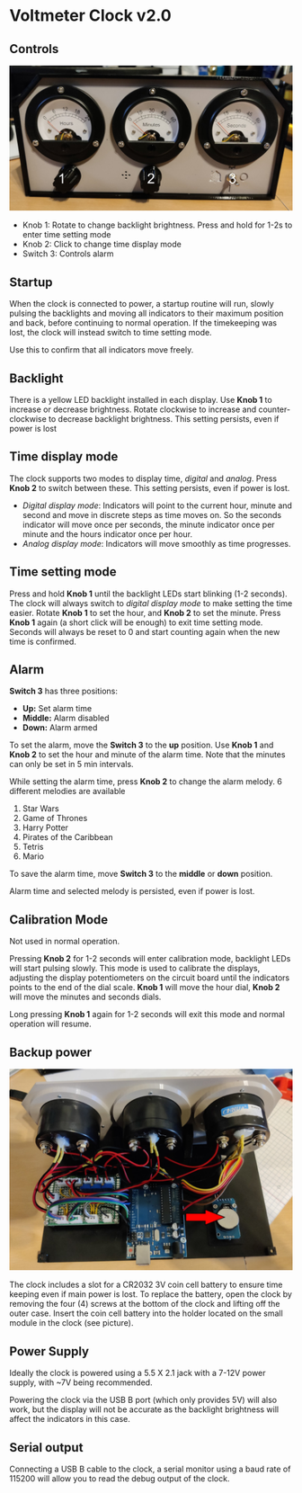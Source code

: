 # Voltmeter Clock v2.0

## Controls

![Controls](/images/controls.jpg)


* Knob 1: Rotate to change backlight brightness. Press and hold for 1-2s to enter time setting mode
* Knob 2: Click to change time display mode
* Switch 3: Controls alarm

## Startup
When the clock is connected to power, a startup routine will run, slowly pulsing the backlights and moving all indicators to their maximum position and back, before continuing to normal operation. If the timekeeping was lost, the clock will instead switch to time setting mode.

Use this to confirm that all indicators move freely.

## Backlight
There is a yellow LED backlight installed in each display. Use __Knob 1__ to increase or decrease brightness.  Rotate clockwise to increase and counter-clockwise to decrease backlight brightness. This setting persists, even if power is lost

## Time display mode

The clock supports two modes to display time, _digital_ and _analog_. Press __Knob 2__ to switch between these. This setting persists, even if power is lost.

* _Digital display mode_: Indicators will point to the current hour, minute and second and move in discrete steps as time moves on. So the seconds indicator will move once per seconds, the minute indicator once per minute and the hours indicator once per hour.
* _Analog display mode_: Indicators will move smoothly as time progresses.

## Time setting mode
Press and hold __Knob 1__ until the backlight LEDs start blinking (1-2 seconds). The clock will always switch to _digital display mode_ to make setting the time easier. Rotate __Knob 1__ to set the hour, and __Knob 2__ to set the minute. Press __Knob 1__ again (a short click will be enough) to exit time setting mode. Seconds will always be reset to 0 and start counting again when the new time is confirmed.

## Alarm

__Switch 3__ has three positions:

* __Up:__ Set alarm time
* __Middle:__ Alarm disabled
* __Down:__ Alarm armed

To set the alarm, move the __Switch 3__ to the __up__ position. Use __Knob 1__ and __Knob 2__ to set the hour and minute of the alarm time. Note that the minutes can only be set in 5 min intervals.

While setting the alarm time, press __Knob 2__ to change the alarm melody. 6 different melodies are available

1. Star Wars
1. Game of Thrones
1. Harry Potter
1. Pirates of the Caribbean
1. Tetris
1. Mario

To save the alarm time, move __Switch 3__ to the __middle__ or __down__ position.

Alarm time and selected melody is persisted, even if power is lost.

## Calibration Mode
Not used in normal operation.

Pressing __Knob 2__ for 1-2 seconds will enter calibration mode, backlight LEDs  will start pulsing slowly. This mode is used to calibrate the displays,
adjusting the display potentiometers on the circuit board until the indicators points to the end of the dial scale. __Knob 1__ will move the hour dial, __Knob 2__ will move the minutes and seconds dials.

Long pressing __Knob 1__ again for 1-2 seconds will exit this mode and normal operation will resume.

## Backup power
![Coin cell battery location](/images/BackupBattery.jpg)

The clock includes a slot for a CR2032 3V coin cell battery to ensure time keeping even if main power is lost. To replace the battery, open the clock by removing the four (4) screws at the bottom of the clock and lifting off the outer case. Insert the coin cell battery into the holder located on the small module in the clock (see picture).

## Power Supply
Ideally the clock is powered using a 5.5 X 2.1 jack with a 7-12V power supply, with ~7V being recommended.

Powering the clock via the USB B port (which only provides 5V) will also work, but
the display will not be accurate as the backlight brightness will affect the indicators in this case.

## Serial output
Connecting a USB B cable to the clock, a serial monitor using a baud rate of 115200 will allow you to read the debug output of the clock.
